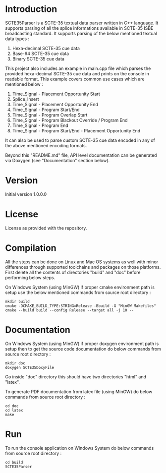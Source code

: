 # Introduction

SCTE35Parser is a SCTE-35 textual data parser written in C++ language. It supports parsing of all the splice informations available in SCTE-35 ISBE broadcasting standard. It supports parsing of the below mentioned textual data types :

1. Hexa-decimal SCTE-35 cue data
2. Base-64 SCTE-35 cue data
3. Binary SCTE-35 cue data

This project also includes an example in main.cpp file which parses the provided hexa-decimal SCTE-35 cue data and prints on the console in readable format. This example covers common use cases which are mentioned below :

1. Time_Signal - Placement Opportunity Start
2. Splice_Insert
3. Time_Signal - Placement Opportunity End
4. Time_Signal - Program Start/End
5. Time_Signal - Program Overlap Start
6. Time_Signal - Program Blackout Override / Program End
7. Time_Signal - Program End
8. Time_Signal - Program Start/End - Placement Opportunity End

It can also be used to parse custom SCTE-35 cue data encoded in any of the above mentioned encoding formats.

Beyond this "README.md" file, API level documentation can be generated via Doxygen (see "Documentation" section below).

# Version

Initial version 1.0.0.0

# License

License as provided with the repository.


# Compilation

All the steps can be done on Linux and Mac OS systems as well with minor differences through supported toolchains and packages on those platforms. First delete all the contents of directories "build" and "doc" before performing below steps.

On Windows System (using MinGW) if proper cmake environment path is setup use the below mentioned commands from source root directory :

    mkdir build
    cmake -DCMAKE_BUILD_TYPE:STRING=Release -Bbuild -G "MinGW Makefiles"
    cmake --build build --config Release --target all -j 10 --


# Documentation

On Windows System (using MinGW) if proper doxygen environment path is setup then to get the source code documentation do below commands from source root directory :

    mkdir doc
    doxygen SCTE35DoxyFile

Go inside "doc" directory this should have two directories "html" and "latex".

To generate PDF documentation from latex file (using MinGW) do below commands from source root directory :

    cd doc
    cd latex
    make


# Run

To run the console application on Windows System do below commands from source root directory :

    cd build
    SCTE35Parser
